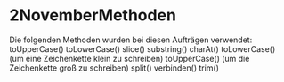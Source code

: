 # 2NovemberMethoden
Die folgenden Methoden wurden bei diesen Aufträgen verwendet: toUpperCase() toLowerCase() slice() substring() charAt() toLowerCase() (um eine Zeichenkette klein zu schreiben) toUpperCase() (um die Zeichenkette groß zu schreiben) split() verbinden() trim()
